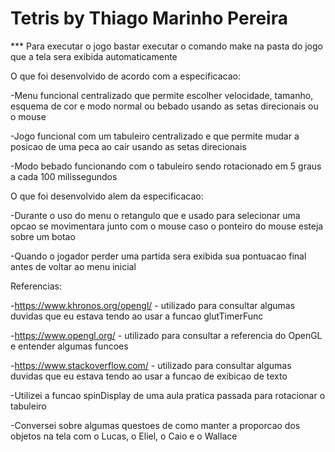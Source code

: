 # Tetris by Thiago Marinho Pereira

*** Para executar o jogo bastar executar o comando make na pasta do jogo que a tela sera exibida automaticamente


O que foi desenvolvido de acordo com a especificacao:

-Menu funcional centralizado que permite escolher velocidade, tamanho, esquema de cor e modo normal ou bebado
usando as setas direcionais ou o mouse

-Jogo funcional com um tabuleiro centralizado e que permite mudar a posicao de uma peca ao cair usando as
setas direcionais

-Modo bebado funcionando com o tabuleiro sendo rotacionado em 5 graus a cada 100 milissegundos


O que foi desenvolvido alem da especificacao:

-Durante o uso do menu o retangulo que e usado para selecionar uma opcao se movimentara junto com o mouse
caso o ponteiro do mouse esteja sobre um botao

-Quando o jogador perder uma partida sera exibida sua pontuacao final antes de voltar ao menu inicial


Referencias:

-https://www.khronos.org/opengl/ - utilizado para consultar algumas duvidas que eu estava tendo ao usar a
funcao glutTimerFunc

-https://www.opengl.org/ - utilizado para consultar a referencia do OpenGL e entender algumas funcoes

-https://www.stackoverflow.com/ - utilizado para consultar algumas duvidas que eu estava tendo ao usar a
funcao de exibicao de texto

-Utilizei a funcao spinDisplay de uma aula pratica passada para rotacionar o tabuleiro

-Conversei sobre algumas questoes de como manter a proporcao dos objetos na tela com o Lucas, o Eliel, 
o Caio e o Wallace
